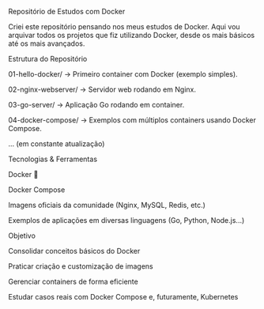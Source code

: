 Repositório de Estudos com Docker

Criei este repositório pensando nos meus estudos de Docker.
Aqui vou arquivar todos os projetos que fiz utilizando Docker, desde os mais básicos até os mais avançados.

Estrutura do Repositório

01-hello-docker/ → Primeiro container com Docker (exemplo simples).

02-nginx-webserver/ → Servidor web rodando em Nginx.

03-go-server/ → Aplicação Go rodando em container.

04-docker-compose/ → Exemplos com múltiplos containers usando Docker Compose.

... (em constante atualização)

Tecnologias & Ferramentas

Docker 🐳

Docker Compose

Imagens oficiais da comunidade (Nginx, MySQL, Redis, etc.)

Exemplos de aplicações em diversas linguagens (Go, Python, Node.js...)

Objetivo

Consolidar conceitos básicos do Docker

Praticar criação e customização de imagens

Gerenciar containers de forma eficiente

Estudar casos reais com Docker Compose e, futuramente, Kubernetes
